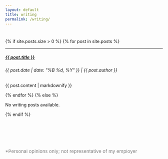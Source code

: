 ```yaml
---
layout: default
title: writing
permalink: /writing/
---
```


<h1> </h1>
<div class="container-fluid">

  {% if site.posts.size > 0 %}
    {% for post in site.posts %}
      <hr>
      <div class="row writing-entry">
        <div class="col-md-6">
          <h5><a href="{{ post.url }}" class="writing-title">{{ post.title }}</a></h5>
          <h6 class="writing-meta">{{ post.date | date: "%B %d, %Y" }} | {{ post.author }}</h6>
          <p>{{ post.content | markdownify }}</p>
        </div>
      </div>
    {% endfor %}
  {% else %}
    <p>No writing posts available.</p>
  {% endif %}

  <!-- caveat -->
  <div class="row">
  <div class="col-md-6">
    <p style="font-size: 15px; color: gray; margin-top: 100px;">
      *Personal opinions only; not representative of my employer
    </p>
  </div>
</div>

</div>
